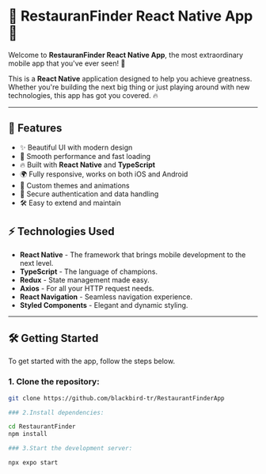 # 🌟 RestauranFinder React Native App 🌟

Welcome to **RestauranFinder React Native App**, the most extraordinary mobile app that you've ever seen! 🚀

This is a **React Native** application designed to help you achieve greatness. Whether you're building the next big thing or just playing around with new technologies, this app has got you covered. 🔥

---

## 📱 Features

- ✨ Beautiful UI with modern design
- 🚀 Smooth performance and fast loading
- 🔥 Built with **React Native** and **TypeScript**
- 🌍 Fully responsive, works on both iOS and Android
- 🌈 Custom themes and animations
- 🔐 Secure authentication and data handling
- 🛠️ Easy to extend and maintain

## ⚡️ Technologies Used

- **React Native** - The framework that brings mobile development to the next level.
- **TypeScript** - The language of champions.
- **Redux** - State management made easy.
- **Axios** - For all your HTTP request needs.
- **React Navigation** - Seamless navigation experience.
- **Styled Components** - Elegant and dynamic styling.

---

## 🛠️ Getting Started

To get started with the app, follow the steps below.

### 1. Clone the repository:

```bash
git clone https://github.com/blackbird-tr/RestaurantFinderApp

### 2.Install dependencies:

cd RestaurantFinder
npm install

### 3.Start the development server:

npx expo start
